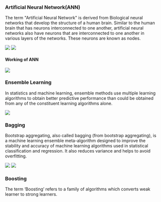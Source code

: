 <h3>Artificial Neural Network(ANN)</h3>

The term "Artificial Neural Network" is derived from Biological neural networks that develop the structure of a human brain. Similar to the human brain that has neurons interconnected to one another, artificial neural networks also have neurons that are interconnected to one another in various layers of the networks. These neurons are known as nodes.

<img src='https://static.javatpoint.com/tutorial/artificial-neural-network/images/artificial-neural-network2.png'>

<img src='https://static.javatpoint.com/tutorial/artificial-neural-network/images/artificial-neural-network4.png'>

<h4>Working of ANN</h4>

<img src='https://static.javatpoint.com/tutorial/artificial-neural-network/images/artificial-neural-network6.png'>

<h3>Ensemble Learning</h3>

In statistics and machine learning, ensemble methods use multiple learning algorithms to obtain better predictive performance than could be obtained from any of the constituent learning algorithms alone.

<img src='https://miro.medium.com/max/1282/1*mRkymNb1AkcN-4Af4myHpQ.png'>

<h3>Bagging</h3>

Bootstrap aggregating, also called bagging (from bootstrap aggregating), is a machine learning ensemble meta-algorithm designed to improve the stability and accuracy of machine learning algorithms used in statistical classification and regression. It also reduces variance and helps to avoid overfitting.

<img src='https://miro.medium.com/max/1156/1*4uA23E47rv82m_myCkp6wQ.png'>

<img src='https://static.packt-cdn.com/products/9781788830577/graphics/ae3f74fc-6b16-4c24-8eb6-f90562052078.png'>

<h3>Boosting</h3>

The term ‘Boosting’ refers to a family of algorithms which converts weak learner to strong learners.
